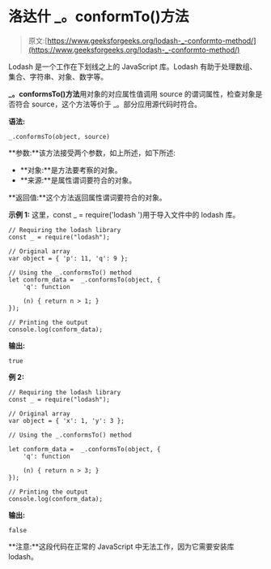 # 洛达什 _。conformTo()方法

> 原文:[https://www.geeksforgeeks.org/lodash-_-conformto-method/](https://www.geeksforgeeks.org/lodash-_-conformto-method/)

Lodash 是一个工作在下划线之上的 JavaScript 库。Lodash 有助于处理数组、集合、字符串、对象、数字等。

**_。conformsTo()方法**用对象的对应属性值调用 source 的谓词属性，检查对象是否符合 source，这个方法等价于 _。部分应用源代码时符合。

**语法:**

```
_.conformsTo(object, source)
```

**参数:**该方法接受两个参数，如上所述，如下所述:

*   **对象:**是方法要考察的对象。
*   **来源:**是属性谓词要符合的对象。

**返回值:**这个方法返回属性谓词要符合的对象。

**示例 1:** 这里，const _ = require('lodash ')用于导入文件中的 lodash 库。

```
// Requiring the lodash library 
const _ = require("lodash"); 

// Original array 
var object = { 'p': 11, 'q': 9 };

// Using the _.conformsTo() method
let conform_data =  _.conformsTo(object, { 
    'q': function

    (n) { return n > 1; } 
});

// Printing the output 
console.log(conform_data);
```

**输出:**

```
true
```

**例 2:**

```
// Requiring the lodash library 
const _ = require("lodash"); 

// Original array 
var object = { 'x': 1, 'y': 3 };

// Using the _.conformsTo() method

let conform_data =  _.conformsTo(object, { 
    'q': function

    (n) { return n > 3; } 
});

// Printing the output 
console.log(conform_data);
```

**输出:**

```
false
```

**注意:**这段代码在正常的 JavaScript 中无法工作，因为它需要安装库 lodash。